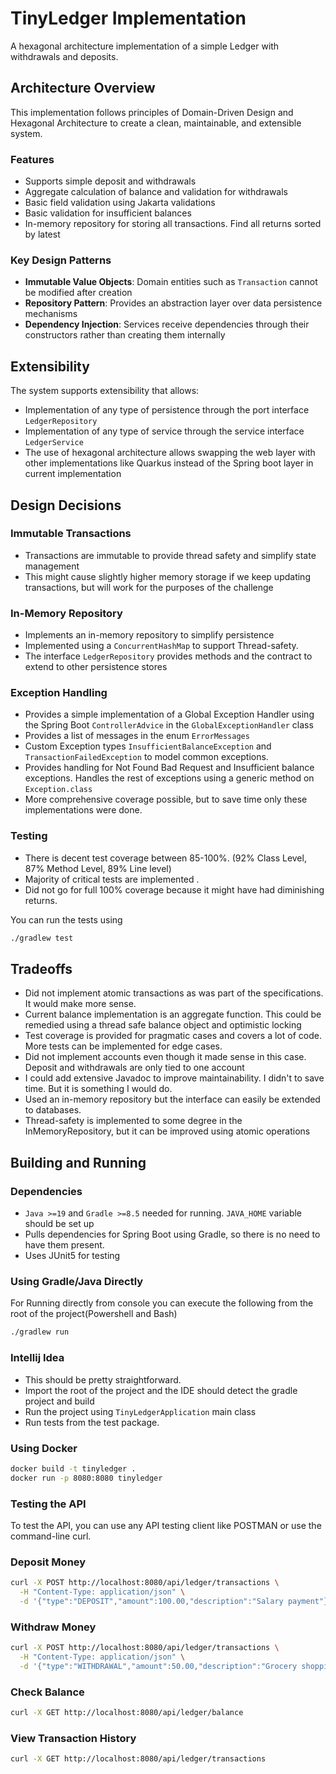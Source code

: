 # TinyLedger Implementation

A hexagonal architecture implementation of a simple Ledger with withdrawals and deposits.


## Architecture Overview

This implementation follows principles of Domain-Driven Design and Hexagonal Architecture to create a clean, maintainable, and extensible system.

### Features
- Supports simple deposit and withdrawals
- Aggregate calculation of balance and validation for withdrawals
- Basic field validation using Jakarta validations
- Basic validation for insufficient balances
- In-memory repository for storing all transactions. Find all returns sorted by latest

### Key Design Patterns

- **Immutable Value Objects**: Domain entities such as `Transaction` cannot be modified after creation
- **Repository Pattern**: Provides an abstraction layer over data persistence mechanisms
- **Dependency Injection**: Services receive dependencies through their constructors rather than creating them internally

## Extensibility
The system supports extensibility that allows: 
- Implementation of any type of persistence through the port interface `LedgerRepository`
- Implementation of any type of service through the service interface `LedgerService`
- The use of hexagonal architecture allows swapping the web layer with other implementations like Quarkus instead of the Spring boot layer in current implementation

## Design Decisions

### Immutable Transactions
- Transactions are immutable to provide thread safety and simplify state management
- This might cause slightly higher memory storage if we keep updating transactions, but will work for the purposes of the challenge

### In-Memory Repository
- Implements an in-memory repository to simplify persistence
- Implemented using a `ConcurrentHashMap` to support Thread-safety.
- The interface `LedgerRepository` provides methods and the contract to extend to other persistence stores

### Exception Handling
- Provides a simple implementation of a Global Exception Handler using the Spring Boot `ControllerAdvice` in the `GlobalExceptionHandler` class
- Provides a list of messages in the enum `ErrorMessages`
- Custom Exception types `InsufficientBalanceException` and `TransactionFailedException` to model common exceptions.
- Provides handling for Not Found Bad Request and Insufficient balance exceptions. Handles the rest of exceptions using a generic method on `Exception.class`
- More comprehensive coverage possible, but to save time only these implementations were done.

### Testing 
- There is decent test coverage between 85-100%. (92% Class Level, 87% Method Level, 89% Line level)
- Majority of critical tests are implemented .
- Did not go for full 100% coverage because it might have had diminishing returns.

You can run the tests using 
```bash
./gradlew test
```

## Tradeoffs
- Did not implement atomic transactions as was part of the specifications. It would make more sense.
- Current balance implementation is an aggregate function. This could be remedied using a thread safe balance object and optimistic locking
- Test coverage is provided for pragmatic cases and covers a lot of code. More tests can be implemented for edge cases.
- Did not implement accounts even though it made sense in this case. Deposit and withdrawals are only tied to one account
- I could add extensive Javadoc to improve maintainability. I didn't to save time. But it is something I would do.
- Used an in-memory repository but the interface can easily be extended to databases.
- Thread-safety is implemented to some degree in the InMemoryRepository, but it can be improved using atomic operations



## Building and Running
### Dependencies
- `Java >=19` and `Gradle >=8.5` needed for running. `JAVA_HOME` variable should be set up
- Pulls dependencies for Spring Boot using Gradle, so there is no need to have them present.
- Uses JUnit5 for testing

### Using Gradle/Java Directly
For Running directly from console you can execute the following from the root of the project(Powershell and Bash)
```bash
./gradlew run
```

### Intellij Idea
- This should be pretty straightforward.
- Import the root of the project and the IDE should detect the gradle project and build
- Run the project using `TinyLedgerApplication` main class
- Run tests from the test package.


### Using Docker
```bash
docker build -t tinyledger .
docker run -p 8080:8080 tinyledger
```
### Testing the API
To test the API, you can use any API testing client like POSTMAN or use the command-line curl.

### Deposit Money

```bash
curl -X POST http://localhost:8080/api/ledger/transactions \
  -H "Content-Type: application/json" \
  -d '{"type":"DEPOSIT","amount":100.00,"description":"Salary payment"}'
```

### Withdraw Money

```bash
curl -X POST http://localhost:8080/api/ledger/transactions \
  -H "Content-Type: application/json" \
  -d '{"type":"WITHDRAWAL","amount":50.00,"description":"Grocery shopping"}'
```

### Check Balance

```bash
curl -X GET http://localhost:8080/api/ledger/balance
```

### View Transaction History

```bash
curl -X GET http://localhost:8080/api/ledger/transactions
```
